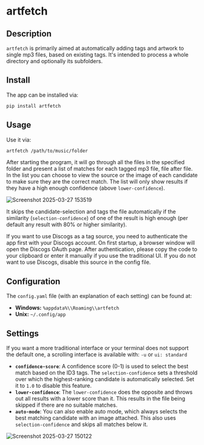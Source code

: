 # artfetch

## Description

`artfetch` is primarily aimed at automatically adding tags and artwork to single mp3 files, based on existing tags. It's intended to process a whole directory and optionally its subfolders.

## Install

The app can be installed via:

```bash
pip install artfetch
```

## Usage

Use it via:

```bash
artfetch /path/to/music/folder
```

After starting the program, it will go through all the files in the specified folder and present a list of matches for each tagged mp3 file, file after file.
In the list you can choose to view the source or the image of each candidate to make sure they are the correct match.
The list will only show results if they have a high enough confidence (above `lower-confidence`). 

![Screenshot 2025-03-27 153519](https://github.com/user-attachments/assets/da4ae7c5-08dc-4109-96e0-60a92bae7950)

It skips the candidate-selection and tags the file automatically if the similarity (`selection-confidence`) of one of the result is high enough (per default any result with 80% or higher similarity).

If you want to use Discogs as a tag source, you need to authenticate the app first with your Discogs account. On first startup, a browser window will open the Discogs OAuth page. After authentication, please copy the code to your clipboard or enter it manually if you use the traditional UI.
If you do not want to use Discogs, disable this source in the config file.



## Configuration

The `config.yaml` file (with an explanation of each setting) can be found at:

*   **Windows:** `%appdata%\\Roaming\\artfetch`
*   **Unix:** `~/.config/app`

## Settings

If you want a more traditional interface or your terminal does not support the default one, a scrolling interface is available with:
`-u` or `ui: standard`

*   **`confidence-score`**: A confidence score (0-1) is used to select the best match based on the ID3 tags. The `selection-confidence` sets a threshold over which the highest-ranking candidate is automatically selected. Set it to `1.0` to disable this feature.
*   **`lower-confidence`**: The `lower-confidence` does the opposite and throws out all results with a lower score than it. This results in the file being skipped if there are no suitable matches.
*   **`auto-mode`**: You can also enable auto mode, which always selects the best matching candidate with an image attached. This also uses `selection-confidence` and skips all matches below it.

![Screenshot 2025-03-27 150122](https://github.com/user-attachments/assets/5f334fbd-f648-4da9-af93-e3a52d55f92a)
